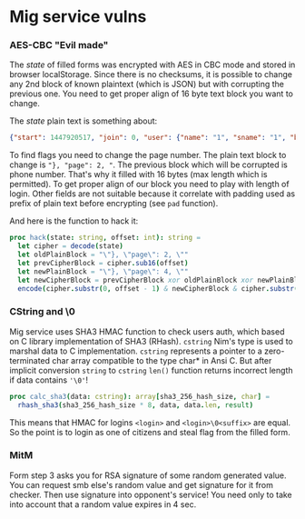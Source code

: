 # Mig service vulns
### AES-CBC "Evil made"
The *state* of filled forms was encrypted with AES in CBC mode and stored in browser localStorage. Since there is no checksums, it is possible to change any 2nd block of known plaintext (which is JSON) but with corrupting the previous one. You need to get proper align of 16 byte text block you want to change. 

The *state* plain text is something about:
```json
{"start": 1447920517, "join": 0, "user": {"name": "1", "sname": "1", "bdate": "1", "bplace": "1", "occup": null, "empl": null, "thought": null, "phone": "1234567890ABCDEF"}, "page": 2, "offer": false, "private": false, "login": "123456700000000012"}
```

To find flags you need to change the page number. The plain text block to change is `"}, "page": 2, "`. The previous block which will be corrupted is phone number. That's why it filled with 16 bytes (max length which is permitted). To get proper align of our block you need to play with length of login. Other fields are not suitable because it correlate with padding used as prefix of plain text before encrypting (see `pad` function).

And here is the function to hack it:
```nim
proc hack(state: string, offset: int): string =
  let cipher = decode(state)
  let oldPlainBlock = "\"}, \"page\": 2, \""
  let prevCipherBlock = cipher.sub16(offset)
  let newPlainBlock = "\"}, \"page\": 4, \""
  let newCipherBlock = prevCipherBlock xor oldPlainBlock xor newPlainBlock
  encode(cipher.substr(0, offset - 1) & newCipherBlock & cipher.substr(offset + 16), 100500)
 ```

### CString and \0
Mig service uses SHA3 HMAC function to check users auth, which based on C library implementation of SHA3 (RHash). `cstring` Nim's type is used to marshal data to C implementation. `cstring` represents a pointer to a zero-terminated char array compatible to the type char* in Ansi C. But after implicit conversion `string` to `cstring` `len()` function returns incorrect length if data contains `'\0'`!

```nim
proc calc_sha3(data: cstring): array[sha3_256_hash_size, char] =
  rhash_sha3(sha3_256_hash_size * 8, data, data.len, result)
```

This means that HMAC for logins `<login>` and `<login>\0<suffix>` are equal. So the point is to login as one of citizens and steal flag from the filled form.

### MitM
Form step 3 asks you for RSA signature of some random generated value. You can request smb else's random value and get signature for it from checker. Then use signature into opponent's service! You need only to take into account that a random value expires in 4 sec.
